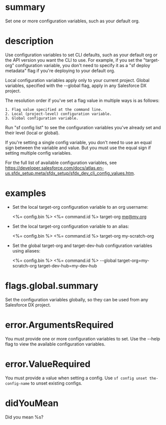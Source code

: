 # summary

Set one or more configuration variables, such as your default org.

# description

Use configuration variables to set CLI defaults, such as your default org or the API version you want the CLI to use. For example, if you set the "target-org" configuration variable, you don't need to specify it as a "sf deploy metadata" flag if you're deploying to your default org.

Local configuration variables apply only to your current project. Global variables, specified with the --global flag, apply in any Salesforce DX project.

The resolution order if you've set a flag value in multiple ways is as follows:

    1. Flag value specified at the command line.
    2. Local (project-level) configuration variable.
    3. Global configuration variable.

Run "sf config list" to see the configuration variables you've already set and their level (local or global).

If you're setting a single config variable, you don't need to use an equal sign between the variable and value. But you must use the equal sign if setting multiple config variables.

For the full list of available configuration variables, see https://developer.salesforce.com/docs/atlas.en-us.sfdx_setup.meta/sfdx_setup/sfdx_dev_cli_config_values.htm.

# examples

- Set the local target-org configuration variable to an org username:

  <%= config.bin %> <%= command.id %> target-org me@my.org

- Set the local target-org configuration variable to an alias:

  <%= config.bin %> <%= command.id %> target-org my-scratch-org

- Set the global target-org and target-dev-hub configuration variables using aliases:

  <%= config.bin %> <%= command.id %> --global target-org=my-scratch-org target-dev-hub=my-dev-hub

# flags.global.summary

Set the configuration variables globally, so they can be used from any Salesforce DX project.

# error.ArgumentsRequired

You must provide one or more configuration variables to set. Use the --help flag to view the available configuration variables.

# error.ValueRequired

You must provide a value when setting a config. Use `sf config unset the-config-name` to unset existing configs.

# didYouMean

Did you mean %s?
